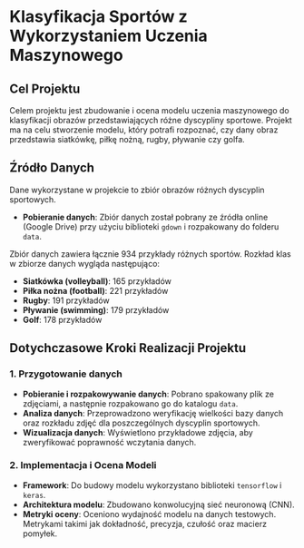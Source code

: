 # Klasyfikacja Sportów z Wykorzystaniem Uczenia Maszynowego

## Cel Projektu
Celem projektu jest zbudowanie i ocena modelu uczenia maszynowego do klasyfikacji obrazów przedstawiających różne dyscypliny sportowe. Projekt ma na celu stworzenie modelu, który potrafi rozpoznać, czy dany obraz przedstawia siatkówkę, piłkę nożną, rugby, pływanie czy golfa.

## Źródło Danych
Dane wykorzystane w projekcie to zbiór obrazów różnych dyscyplin sportowych.

* **Pobieranie danych**: Zbiór danych został pobrany ze źródła online (Google Drive) przy użyciu biblioteki `gdown` i rozpakowany do folderu `data`.

Zbiór danych zawiera łącznie 934 przykłady różnych sportów.
Rozkład klas w zbiorze danych wygląda następująco:
* **Siatkówka (volleyball)**: 165 przykładów
* **Piłka nożna (football)**: 221 przykładów
* **Rugby**: 191 przykładów
* **Pływanie (swimming)**: 179 przykładów
* **Golf**: 178 przykładów

## Dotychczasowe Kroki Realizacji Projektu
### 1. Przygotowanie danych
* **Pobieranie i rozpakowywanie danych**: Pobrano spakowany plik ze zdjęciami, a następnie rozpakowano go do katalogu `data`.
* **Analiza danych**: Przeprowadzono weryfikację wielkości bazy danych oraz rozkładu zdjęć dla poszczególnych dyscyplin sportowych.
* **Wizualizacja danych**: Wyświetlono przykładowe zdjęcia, aby zweryfikować poprawność wczytania danych.

### 2. Implementacja i Ocena Modeli
* **Framework**: Do budowy modelu wykorzystano biblioteki `tensorflow` i `keras`.
* **Architektura modelu**: Zbudowano konwolucyjną sieć neuronową (CNN).
* **Metryki oceny**: Oceniono wydajność modelu na danych testowych. Metrykami takimi jak dokładność, precyzja, czułość oraz macierz pomyłek.
